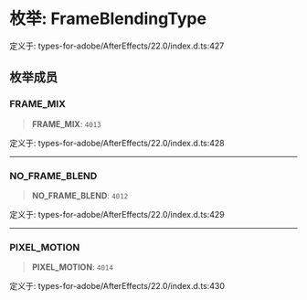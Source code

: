 # 枚举: FrameBlendingType

定义于: types-for-adobe/AfterEffects/22.0/index.d.ts:427

## 枚举成员

### FRAME\_MIX

> **FRAME\_MIX**: `4013`

定义于: types-for-adobe/AfterEffects/22.0/index.d.ts:428

***

### NO\_FRAME\_BLEND

> **NO\_FRAME\_BLEND**: `4012`

定义于: types-for-adobe/AfterEffects/22.0/index.d.ts:429

***

### PIXEL\_MOTION

> **PIXEL\_MOTION**: `4014`

定义于: types-for-adobe/AfterEffects/22.0/index.d.ts:430
